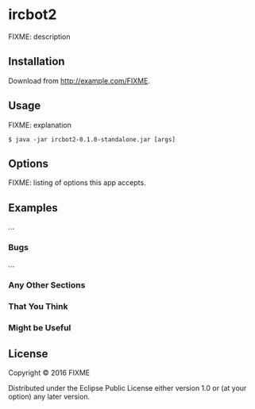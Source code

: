 # ircbot2

FIXME: description

## Installation

Download from http://example.com/FIXME.

## Usage

FIXME: explanation

    $ java -jar ircbot2-0.1.0-standalone.jar [args]

## Options

FIXME: listing of options this app accepts.

## Examples

...

### Bugs

...

### Any Other Sections
### That You Think
### Might be Useful

## License

Copyright © 2016 FIXME

Distributed under the Eclipse Public License either version 1.0 or (at
your option) any later version.
